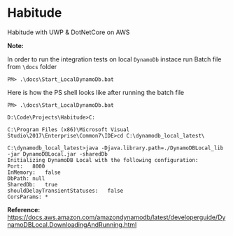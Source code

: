# Habitude
Habitude with UWP &amp; DotNetCore on AWS


**Note:**

In order to run the integration tests on local `DynamoDb` instace run Batch file from `\docs` folder

```
PM> .\docs\Start_LocalDynamoDb.bat
```
Here is how the PS shell looks like after running the batch file

```
PM> .\docs\Start_LocalDynamoDb.bat

D:\Code\Projects\Habitude>C:

C:\Program Files (x86)\Microsoft Visual Studio\2017\Enterprise\Common7\IDE>cd C:\dynamodb_local_latest\ 

C:\dynamodb_local_latest>java -Djava.library.path=./DynamoDBLocal_lib -jar DynamoDBLocal.jar -sharedDb 
Initializing DynamoDB Local with the following configuration:
Port:	8000
InMemory:	false
DbPath:	null
SharedDb:	true
shouldDelayTransientStatuses:	false
CorsParams:	*
```
**Reference:**
https://docs.aws.amazon.com/amazondynamodb/latest/developerguide/DynamoDBLocal.DownloadingAndRunning.html
